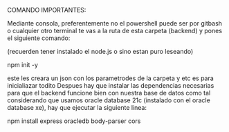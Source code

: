 COMANDO IMPORTANTES:

Mediante consola, preferentemente no el powershell puede ser por gitbash o cualquier otro terminal
te vas a la ruta de esta carpeta (backend) y pones el siguiente comando:

(recuerden tener instalado el node.js o sino estan puro leseando)

npm init -y

este les creara un json con los parametrodes de la carpeta y etc es para inicialiazar todito
Despues hay que instalar las dependencias necesarias para que el backend funcione bien con nuestra base de datos como tal
considerando que usamos oracle database 21c (instalado con el oracle database xe), hay que ejecutar la siguiente linea:

npm install express oracledb body-parser cors
